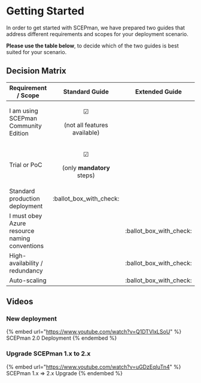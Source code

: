 # Getting Started

In order to get started with SCEPman, we have prepared two guides that address different requirements and scopes for your deployment scenario.

**Please use the table below**, to decide which of the two guides is best suited for your scenario.

## Decision Matrix

| Requirement / Scope                           |                                                        Standard Guide                                                        |       Extended Guide       |
| --------------------------------------------- | :--------------------------------------------------------------------------------------------------------------------------: | :------------------------: |
| I am using SCEPman Community Edition          |       <p><span data-gb-custom-inline data-tag="emoji" data-code="2611">☑</span></p><p> (not all features available)</p>      |                            |
| Trial or PoC                                  | <p><span data-gb-custom-inline data-tag="emoji" data-code="2611">☑</span> </p><p>(only <strong>mandatory</strong> steps)</p> |                            |
| Standard production deployment                |                                                  :ballot\_box\_with\_check:                                                  |                            |
| I must obey Azure resource naming conventions |                                                                                                                              | :ballot\_box\_with\_check: |
| High-availability / redundancy                |                                                                                                                              | :ballot\_box\_with\_check: |
| Auto-scaling                                  |                                                                                                                              | :ballot\_box\_with\_check: |

## Videos

### New deployment

{% embed url="https://www.youtube.com/watch?v=Q1DTVlxLSoU" %}
SCEPman 2.0 Deployment
{% endembed %}

### Upgrade SCEPman 1.x to 2.x

{% embed url="https://www.youtube.com/watch?v=uGDzEqIuTn4" %}
SCEPman 1.x => 2.x Upgrade
{% endembed %}
